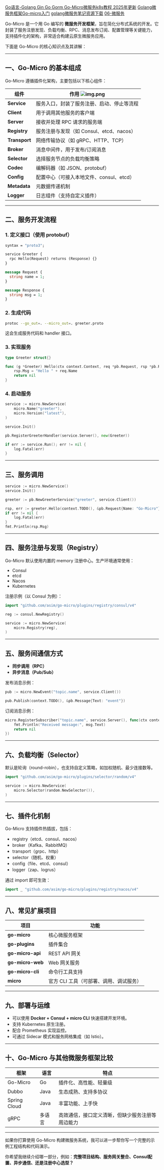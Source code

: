 
[Go语言-Golang Gin Go Gorm Go-Micro微服务k8s教程 2025年更新](https://www.bilibili.com/video/BV1XY4y1t76G?p=76)
[Golang微服务框架Go-micro入门](https://www.bilibili.com/video/BV1JK4y1a7o4/)
[golang微服务笔记资源下载](https://gitcode.com/Open-source-documentation-tutorial/5b043)
[06-微服务](https://github.com/overnote/over-golang/tree/master/06-%E5%BE%AE%E6%9C%8D%E5%8A%A1)
[]()
[]()


Go-Micro 是一个用 Go 编写的 **微服务开发框架**，旨在简化分布式系统的开发。它封装了服务注册发现、负载均衡、RPC、消息发布订阅、配置管理等关键能力，支持插件化的架构，非常适合构建云原生微服务应用。

下面是 Go-Micro 的核心知识点及其讲解：

---

## 一、Go-Micro 的基本组成

Go-Micro 遵循插件化架构，主要包括以下核心组件：

| 组件            | 作用          ![img.png](img.png)                 |
| ------------- | ---------------------------- |
| **Service**   | 服务入口，封装了服务注册、启动、停止等流程        |
| **Client**    | 用于调用其他服务的客户端                 |
| **Server**    | 接收并处理 RPC 请求的服务端             |
| **Registry**  | 服务注册与发现（如 Consul、etcd、nacos） |
| **Transport** | 网络传输协议（如 gRPC、HTTP、TCP）      |
| **Broker**    | 消息中间件，用于发布/订阅消息              |
| **Selector**  | 选择服务节点的负载均衡策略                |
| **Codec**     | 编解码器（如 JSON、protobuf）        |
| **Config**    | 配置中心（可接入本地文件、consul、etcd）    |
| **Metadata**  | 元数据传递机制                      |
| **Logger**    | 日志组件（支持自定义插件）                |

---

## 二、服务开发流程

### 1. 定义接口（使用 protobuf）

```protobuf
syntax = "proto3";

service Greeter {
  rpc Hello(Request) returns (Response) {}
}

message Request {
  string name = 1;
}

message Response {
  string msg = 1;
}
```

### 2. 生成代码

```bash
protoc --go_out=. --micro_out=. greeter.proto
```

这会生成服务代码和 handler 接口。

### 3. 实现服务

```go
type Greeter struct{}

func (g *Greeter) Hello(ctx context.Context, req *pb.Request, rsp *pb.Response) error {
    rsp.Msg = "Hello " + req.Name
    return nil
}
```

### 4. 启动服务

```go
service := micro.NewService(
    micro.Name("greeter"),
    micro.Version("latest"),
)

service.Init()

pb.RegisterGreeterHandler(service.Server(), new(Greeter))

if err := service.Run(); err != nil {
    log.Fatal(err)
}
```

---

## 三、服务调用

```go
service := micro.NewService()
service.Init()

greeter := pb.NewGreeterService("greeter", service.Client())

rsp, err := greeter.Hello(context.TODO(), &pb.Request{Name: "Go-Micro"})
if err != nil {
    log.Fatal(err)
}
fmt.Println(rsp.Msg)
```

---

## 四、服务注册与发现（Registry）

Go-Micro 默认使用内置的 memory 注册中心。生产环境通常使用：

* Consul
* etcd
* Nacos
* Kubernetes

注册示例（以 Consul 为例）：

```go
import "github.com/asim/go-micro/plugins/registry/consul/v4"

reg := consul.NewRegistry()

service := micro.NewService(
    micro.Registry(reg),
)
```

---

## 五、服务间通信方式

* **同步调用（RPC）**
* **异步消息（Pub/Sub）**

发布消息示例：

```go
pub := micro.NewEvent("topic.name", service.Client())

pub.Publish(context.TODO(), &pb.Message{Text: "event"})
```

订阅消息示例：

```go
micro.RegisterSubscriber("topic.name", service.Server(), func(ctx context.Context, msg *pb.Message) error {
    fmt.Println("Received message:", msg.Text)
    return nil
})
```

---

## 六、负载均衡（Selector）

默认是轮询（round-robin），也支持自定义策略，如加权随机、最少连接数等。

```go
import "github.com/asim/go-micro/plugins/selector/random/v4"

service := micro.NewService(
    micro.Selector(random.NewSelector()),
)
```

---

## 七、插件化机制

Go-Micro 支持插件热插拔，包括：

* registry（etcd、consul、nacos）
* broker（Kafka、RabbitMQ）
* transport（grpc、http）
* selector（随机、权重）
* config（file、etcd、consul）
* logger（zap、logrus）

通过 import 即可生效：

```go
import _ "github.com/asim/go-micro/plugins/registry/nacos/v4"
```

---

## 八、常见扩展项目

| 项目               | 功能                     |
| ---------------- | ---------------------- |
| **go-micro**     | 核心微服务框架                |
| **go-plugins**   | 插件集合                   |
| **go-micro-api** | REST API 网关            |
| **go-micro-web** | Web 网关服务               |
| **go-micro-cli** | 命令行工具支持                |
| **micro**        | 官方 CLI 工具（可部署、调用、调试服务） |

---

## 九、部署与运维

* 可以使用 **Docker + Consul + micro CLI** 快速搭建开发环境。
* 支持 Kubernetes 原生注册。
* 配合 Prometheus 实现监控。
* 可通过 Sidecar 模式和服务网格集成（如 Istio）。

---

## 十、Go-Micro 与其他微服务框架比较

| 框架           | 语言   | 特点                       |
| ------------ | ---- | ------------------------ |
| Go-Micro     | Go   | 插件化、高性能、轻量级              |
| Dubbo        | Java | 生态成熟、支持多协议               |
| Spring Cloud | Java | 丰富功能、上手快                 |
| gRPC         | 多语言  | 高效通信，接口定义清晰，但缺少服务注册等周边能力 |

---

如果你打算使用 Go-Micro 构建微服务系统，我可以进一步帮你写一个完整的示例工程结构和代码演示。

你希望我继续介绍哪一部分，例如：**完整项目结构、服务网关整合、Consul配置、异步通信、还是注册中心选型？**
